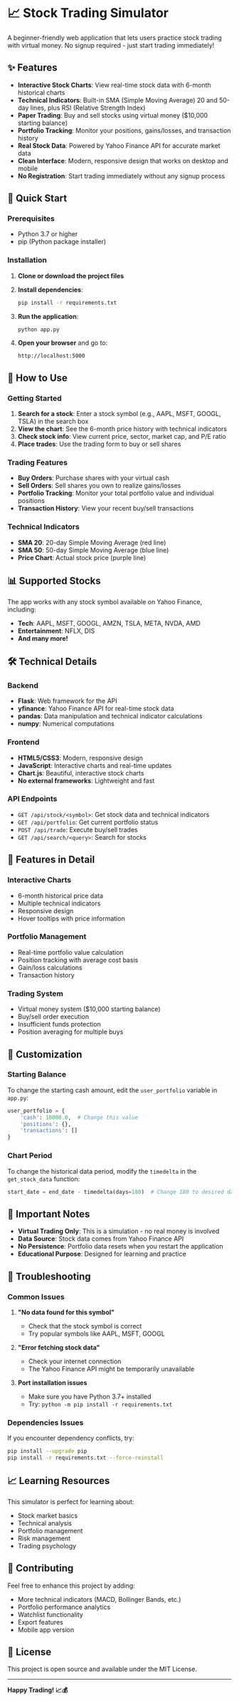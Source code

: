# 📈 Stock Trading Simulator

A beginner-friendly web application that lets users practice stock trading with virtual money. No signup required - just start trading immediately!

## ✨ Features

- **Interactive Stock Charts**: View real-time stock data with 6-month historical charts
- **Technical Indicators**: Built-in SMA (Simple Moving Average) 20 and 50-day lines, plus RSI (Relative Strength Index)
- **Paper Trading**: Buy and sell stocks using virtual money ($10,000 starting balance)
- **Portfolio Tracking**: Monitor your positions, gains/losses, and transaction history
- **Real Stock Data**: Powered by Yahoo Finance API for accurate market data
- **Clean Interface**: Modern, responsive design that works on desktop and mobile
- **No Registration**: Start trading immediately without any signup process

## 🚀 Quick Start

### Prerequisites
- Python 3.7 or higher
- pip (Python package installer)

### Installation

1. **Clone or download the project files**

2. **Install dependencies**:
   ```bash
   pip install -r requirements.txt
   ```

3. **Run the application**:
   ```bash
   python app.py
   ```

4. **Open your browser** and go to:
   ```
   http://localhost:5000
   ```

## 🎯 How to Use

### Getting Started
1. **Search for a stock**: Enter a stock symbol (e.g., AAPL, MSFT, GOOGL, TSLA) in the search box
2. **View the chart**: See the 6-month price history with technical indicators
3. **Check stock info**: View current price, sector, market cap, and P/E ratio
4. **Place trades**: Use the trading form to buy or sell shares

### Trading Features
- **Buy Orders**: Purchase shares with your virtual cash
- **Sell Orders**: Sell shares you own to realize gains/losses
- **Portfolio Tracking**: Monitor your total portfolio value and individual positions
- **Transaction History**: View your recent buy/sell transactions

### Technical Indicators
- **SMA 20**: 20-day Simple Moving Average (red line)
- **SMA 50**: 50-day Simple Moving Average (blue line)
- **Price Chart**: Actual stock price (purple line)

## 📊 Supported Stocks

The app works with any stock symbol available on Yahoo Finance, including:
- **Tech**: AAPL, MSFT, GOOGL, AMZN, TSLA, META, NVDA, AMD
- **Entertainment**: NFLX, DIS
- **And many more!**

## 🛠️ Technical Details

### Backend
- **Flask**: Web framework for the API
- **yfinance**: Yahoo Finance API for real-time stock data
- **pandas**: Data manipulation and technical indicator calculations
- **numpy**: Numerical computations

### Frontend
- **HTML5/CSS3**: Modern, responsive design
- **JavaScript**: Interactive charts and real-time updates
- **Chart.js**: Beautiful, interactive stock charts
- **No external frameworks**: Lightweight and fast

### API Endpoints
- `GET /api/stock/<symbol>`: Get stock data and technical indicators
- `GET /api/portfolio`: Get current portfolio status
- `POST /api/trade`: Execute buy/sell trades
- `GET /api/search/<query>`: Search for stocks

## 🎨 Features in Detail

### Interactive Charts
- 6-month historical price data
- Multiple technical indicators
- Responsive design
- Hover tooltips with price information

### Portfolio Management
- Real-time portfolio value calculation
- Position tracking with average cost basis
- Gain/loss calculations
- Transaction history

### Trading System
- Virtual money system ($10,000 starting balance)
- Buy/sell order execution
- Insufficient funds protection
- Position averaging for multiple buys

## 🔧 Customization

### Starting Balance
To change the starting cash amount, edit the `user_portfolio` variable in `app.py`:
```python
user_portfolio = {
    'cash': 10000.0,  # Change this value
    'positions': {},
    'transactions': []
}
```

### Chart Period
To change the historical data period, modify the `timedelta` in the `get_stock_data` function:
```python
start_date = end_date - timedelta(days=180)  # Change 180 to desired days
```

## 🚨 Important Notes

- **Virtual Trading Only**: This is a simulation - no real money is involved
- **Data Source**: Stock data comes from Yahoo Finance API
- **No Persistence**: Portfolio data resets when you restart the application
- **Educational Purpose**: Designed for learning and practice

## 🐛 Troubleshooting

### Common Issues

1. **"No data found for this symbol"**
   - Check that the stock symbol is correct
   - Try popular symbols like AAPL, MSFT, GOOGL

2. **"Error fetching stock data"**
   - Check your internet connection
   - The Yahoo Finance API might be temporarily unavailable

3. **Port installation issues**
   - Make sure you have Python 3.7+ installed
   - Try: `python -m pip install -r requirements.txt`

### Dependencies Issues
If you encounter dependency conflicts, try:
```bash
pip install --upgrade pip
pip install -r requirements.txt --force-reinstall
```

## 📈 Learning Resources

This simulator is perfect for learning about:
- Stock market basics
- Technical analysis
- Portfolio management
- Risk management
- Trading psychology

## 🤝 Contributing

Feel free to enhance this project by adding:
- More technical indicators (MACD, Bollinger Bands, etc.)
- Portfolio performance analytics
- Watchlist functionality
- Export features
- Mobile app version

## 📄 License

This project is open source and available under the MIT License.

---

**Happy Trading! 📈💰** 